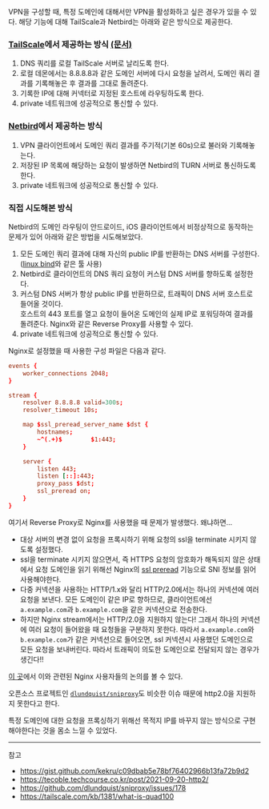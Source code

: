 
VPN을 구성할 때, 특정 도메인에 대해서만 VPN을 활성화하고 싶은 경우가 있을 수 있다. 해당 기능에 대해 TailScale과 Netbird는 아래와 같은 방식으로 제공한다.

### [TailScale](https://tailscale.com/)에서 제공하는 방식 [(문서)](https://tailscale.com/kb/1342/how-app-connectors-work)

1. DNS 쿼리를 로컬 TailScale 서버로 날리도록 한다.
2. 로컬 데몬에서는 8.8.8.8과 같은 도메인 서버에 다시 요청을 날려서, 도메인 쿼리 결과를 기록해놓은 후 결과를 그대로 돌려준다.
3. 기록한 IP에 대해 커넥터로 지정된 호스트에 라우팅하도록 한다.
4. private 네트워크에 성공적으로 통신할 수 있다.

### [Netbird](https://github.com/netbirdio/netbird)에서 제공하는 방식

1. VPN 클라이언트에서 도메인 쿼리 결과를 주기적(기본 60s)으로 불러와 기록해놓는다.
2. 저장된 IP 목록에 해당하는 요청이 발생하면 Netbird의 TURN 서버로 통신하도록 한다.
3. private 네트워크에 성공적으로 통신할 수 있다.

### 직접 시도해본 방식

Netbird의 도메인 라우팅이 안드로이드, iOS 클라이언트에서 비정상적으로 동작하는 문제가 있어 아래와 같은 방법을 시도해보았다.

1. 모든 도메인 쿼리 결과에 대해 자신의 public IP를 반환하는 DNS 서버를 구성한다. ([linux bind](https://blog.rlaisqls.site/til/os/linux/network/bind%EB%A1%9Cdns%EC%84%9C%EB%B2%84%EC%A0%95%EC%9D%98%ED%95%98%EA%B8%B0/)와 같은 툴 사용)
2. Netbird로 클라이언트의 DNS 쿼리 요청이 커스텀 DNS 서버를 향하도록 설정한다.
3. 커스텀 DNS 서버가 항상 public IP를 반환하므로, 트래픽이 DNS 서버 호스트로 들어올 것이다.  
    호스트의 443 포트를 열고 요청이 들어온 도메인의 실제 IP로 포워딩하여 결과를 돌려준다. Nginx와 같은 Reverse Proxy를 사용할 수 있다.
4. private 네트워크에 성공적으로 통신할 수 있다.

Nginx로 설정했을 때 사용한 구성 파일은 다음과 같다.

```conf
events {
    worker_connections 2048;
}

stream {
    resolver 8.8.8.8 valid=300s;
    resolver_timeout 10s;

    map $ssl_preread_server_name $dst {
        hostnames;
        ~^(.+)$        $1:443;
    }

    server {
        listen 443;
        listen [::]:443;
        proxy_pass $dst;
        ssl_preread on;
    }
}
```

여기서 Reverse Proxy로 Nginx를 사용했을 때 문제가 발생했다. 왜냐하면...

- 대상 서버의 변경 없이 요청을 프록시하기 위해 요청의 ssl을 terminate 시키지 않도록 설정했다.
- ssl을 terminate 시키지 않으면서, 즉 HTTPS 요청의 암호화가 해독되지 않은 상태에서 요청 도메인을 읽기 위해선 Nginx의 [ssl preread](http://nginx.org/en/docs/stream/ngx_stream_ssl_preread_module.html) 기능으로 SNI 정보를 읽어 사용해야한다.
- 다중 커넥션을 사용하는 HTTP/1.x와 달리 HTTP/2.0에서는 하나의 커넥션에 여러 요청을 보낸다. 모든 도메인이 같은 IP로 향하므로, 클라이언트에선 `a.example.com`과 `b.example.com`을 같은 커넥션으로 전송한다.
- 하지만 Nginx stream에서는 HTTP/2.0을 지원하지 않는다! 그래서 하나의 커넥션에 여러 요청이 들어왔을 때 요청들을 구분하지 못한다. 따라서 `a.example.com`와 `b.example.com`가 같은 커넥션으로 들어오면, ssl 커넥션시 사용했던 도메인으로 모든 요청을 보내버린다. 따라서 트래픽이 의도한 도메인으로 전달되지 않는 경우가 생긴다!!

[이 곳](https://gist.github.com/kekru/c09dbab5e78bf76402966b13fa72b9d2)에서 이와 관련된 Nginx 사용자들의 논의를 볼 수 있다.

오픈소스 프로젝트인 [`dlundquist/sniproxy`](https://github.com/dlundquist/sniproxy/issues/178)도 비슷한 이슈 때문에 http2.0을 지원하지 못한다고 한다.

특정 도메인에 대한 요청을 프록싱하기 위해선 목적지 IP를 바꾸지 않는 방식으로 구현해야한다는 것을 몸소 느낄 수 있었다.

---
참고

- <https://gist.github.com/kekru/c09dbab5e78bf76402966b13fa72b9d2>
- <https://tecoble.techcourse.co.kr/post/2021-09-20-http2/>
- <https://github.com/dlundquist/sniproxy/issues/178>
- <https://tailscale.com/kb/1381/what-is-quad100>
